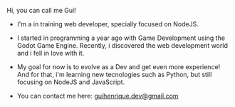 Hi, you can call me Gui!

 - I'm a in training web developer, specially focused on NodeJS.
 
 - I started in programming a year ago with Game Development using the Godot Game Engine. Recently, i discovered the web development world and i fell in love with it.

 - My goal for now is to evolve as a Dev and get even more experience! And for that, i'm learning new tecnologies such as Python, but still focusing on NodeJS and JavaScript.
 
 - You can contact me here: guihenrique.dev@gmail.com
